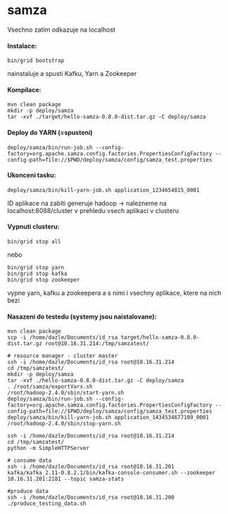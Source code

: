 # samza

Vsechno zatim odkazuje na localhost

#### Instalace:
  `bin/grid bootstrap`
  
nainstaluje a spusti Kafku, Yarn a Zookeeper
    
#### Kompilace:
 ```
 mvn clean package
 mkdir -p deploy/samza
 tar -xvf ./target/hello-samza-0.8.0-dist.tar.gz -C deploy/samza
 ```
 
#### Deploy do YARN (=spusteni)
  `deploy/samza/bin/run-job.sh --config-factory=org.apache.samza.config.factories.PropertiesConfigFactory --config-path=file://$PWD/deploy/samza/config/samza_test.properties`
  
#### Ukonceni tasku:
`deploy/samza/bin/kill-yarn-job.sh application_1234654815_0001`

ID aplikace na zabiti generuje hadoop -> nalezneme na localhost:8088/cluster v prehledu vsech aplikaci v clusteru

#### Vypnuti clusteru:
 `bin/grid stop all`
 
 nebo 
 
 ```
 bin/grid stop yarn
 bin/grid stop kafka
 bin/grid stop zookeeper
 ```
 vypne yarn, kafku a zookeepera a s nimi i vsechny aplikace, ktere na nich bezi
 
#### Nasazeni do testedu (systemy jsou naistalovane):
 
  ```
  mvn clean package
scp -i /home/dazle/Documents/id_rsa target/hello-samza-0.8.0-dist.tar.gz root@10.16.31.214:/tmp/samzatest/

# resource manager - cluster master
ssh -i /home/dazle/Documents/id_rsa root@10.16.31.214
cd /tmp/samzatest/
mkdir -p deploy/samza
tar -xvf ./hello-samza-0.8.0-dist.tar.gz -C deploy/samza
. /root/samza/exportVars.sh
/root/hadoop-2.4.0/sbin/start-yarn.sh
deploy/samza/bin/run-job.sh --config-factory=org.apache.samza.config.factories.PropertiesConfigFactory --config-path=file://$PWD/deploy/samza/config/samza_test.properties
deploy/samza/bin/kill-yarn-job.sh application_1434534677109_0001
/root/hadoop-2.4.0/sbin/stop-yarn.sh

ssh -i /home/dazle/Documents/id_rsa root@10.16.31.214
cd /tmp/samzatest/ 
python -m SimpleHTTPServer

# consume data
ssh -i /home/dazle/Documents/id_rsa root@10.16.31.201
kafka/kafka_2.11-0.8.2.1/bin/kafka-console-consumer.sh --zookeeper 10.16.31.201:2181 --topic samza-stats

#produce data
ssh -i /home/dazle/Documents/id_rsa root@10.16.31.200
./produce_testing_data.sh
 ```
